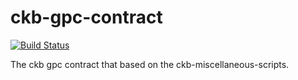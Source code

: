 # ckb-gpc-contract

[![Build Status](https://travis-ci.com/nervosnetwork/ckb-miscellaneous-scripts.svg?branch=master)](https://travis-ci.com/nervosnetwork/ckb-miscellaneous-scripts)

The ckb gpc contract that based on the ckb-miscellaneous-scripts.
